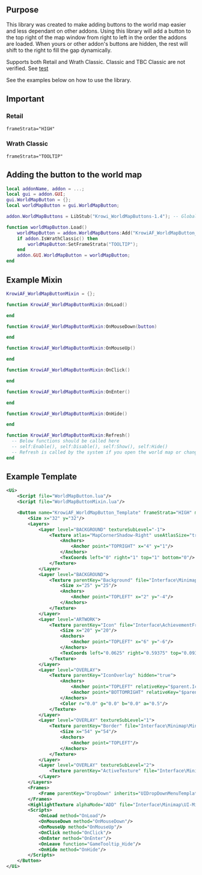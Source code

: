 ## Purpose
This library was created to make adding buttons to the world map easier and less dependant on other addons.
Using this library will add a button to the top right of the map window from right to left in the order the addons are loaded.
When yours or other addon's buttons are hidden, the rest will shift to the right to fill the gap dynamically.

Supports both Retail and Wrath Classic. Classic and TBC Classic are not verified. See [test](#important)

See the examples below on how to use the library.

## Important
### Retail
`frameStrata="HIGH"`
### Wrath Classic
`frameStrata="TOOLTIP"`

## Adding the button to the world map
```lua
local addonName, addon = ...;
local gui = addon.GUI;
gui.WorldMapButton = {};
local worldMapButton = gui.WorldMapButton;

addon.WorldMapButtons = LibStub("Krowi_WorldMapButtons-1.4"); -- Global world map buttons object

function worldMapButton.Load()
    worldMapButton = addon.WorldMapButtons:Add("KrowiAF_WorldMapButton_Template", "BUTTON");
    if addon.IsWrathClassic() then
        worldMapButton:SetFrameStrata("TOOLTIP");
    end
    addon.GUI.WorldMapButton = worldMapButton;
end
```

## Example Mixin
```lua
KrowiAF_WorldMapButtonMixin = {};

function KrowiAF_WorldMapButtonMixin:OnLoad()

end

function KrowiAF_WorldMapButtonMixin:OnMouseDown(button)

end

function KrowiAF_WorldMapButtonMixin:OnMouseUp()

end

function KrowiAF_WorldMapButtonMixin:OnClick()

end

function KrowiAF_WorldMapButtonMixin:OnEnter()

end

function KrowiAF_WorldMapButtonMixin:OnHide()

end

function KrowiAF_WorldMapButtonMixin:Refresh()
  -- Below functions should be called here
  -- self:Enable(), self:Disable(), self:Show(), self:Hide()
  -- Refresh is called by the system if you open the world map or change maps
end
```

## Example Template
```xml
<Ui>
    <Script file="WorldMapButton.lua"/>
    <Script file="WorldMapButtonMixin.lua"/>

	<Button name="KrowiAF_WorldMapButton_Template" frameStrata="HIGH" mixin="KrowiAF_WorldMapButtonMixin" motionScriptsWhileDisabled="true" virtual="true">
		<Size x="32" y="32"/>
		<Layers>
			<Layer level="BACKGROUND" textureSubLevel="-1">
				<Texture atlas="MapCornerShadow-Right" useAtlasSize="true" hidden="true">
					<Anchors>
						<Anchor point="TOPRIGHT" x="4" y="1"/>
					</Anchors>
					<TexCoords left="0" right="1" top="1" bottom="0"/>
				</Texture>
			</Layer>
			<Layer level="BACKGROUND">
				<Texture parentKey="Background" file="Interface\Minimap\UI-Minimap-Background">
					<Size x="25" y="25"/>
					<Anchors>
						<Anchor point="TOPLEFT" x="2" y="-4"/>
					</Anchors>
				</Texture>
			</Layer>
			<Layer level="ARTWORK">
				<Texture parentKey="Icon" file="Interface\AchievementFrame\UI-Achievement-Progressive-Shield-NoPoints">
					<Size x="20" y="20"/>
					<Anchors>
						<Anchor point="TOPLEFT" x="6" y="-6"/>
					</Anchors>
					<TexCoords left="0.0625" right="0.59375" top="0.09375" bottom="0.625"/>
				</Texture>
			</Layer>
			<Layer level="OVERLAY">
				<Texture parentKey="IconOverlay" hidden="true">
					<Anchors>
						<Anchor point="TOPLEFT" relativeKey="$parent.Icon"/>
						<Anchor point="BOTTOMRIGHT" relativeKey="$parent.Icon"/>
					</Anchors>
					<Color r="0.0" g="0.0" b="0.0" a="0.5"/>
				</Texture>
			</Layer>
			<Layer level="OVERLAY" textureSubLevel="1">
				<Texture parentKey="Border" file="Interface\Minimap\MiniMap-TrackingBorder">
					<Size x="54" y="54"/>
					<Anchors>
						<Anchor point="TOPLEFT"/>
					</Anchors>
				</Texture>
			</Layer>
			<Layer level="OVERLAY" textureSubLevel="2">
				<Texture parentKey="ActiveTexture" file="Interface\Minimap\UI-Minimap-ZoomButton-Toggle" alphaMode="ADD" hidden="true" setAllPoints="true"/>
			</Layer>			
		</Layers>
		<Frames>
			<Frame parentKey="DropDown" inherits="UIDropDownMenuTemplate" clampedToScreen="true" hidden="true"/>
		</Frames>
		<HighlightTexture alphaMode="ADD" file="Interface\Minimap\UI-Minimap-ZoomButton-Highlight"/>
		<Scripts>
			<OnLoad method="OnLoad"/>
			<OnMouseDown method="OnMouseDown"/>
			<OnMouseUp method="OnMouseUp"/>
			<OnClick method="OnClick"/>
			<OnEnter method="OnEnter"/>
			<OnLeave function="GameTooltip_Hide"/>
			<OnHide method="OnHide"/>
		</Scripts>
	</Button>
</Ui>
```
